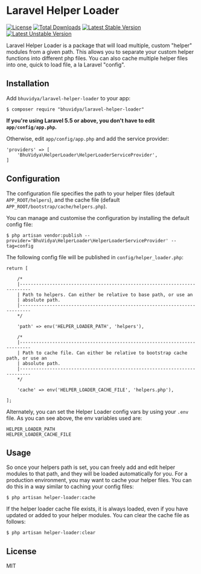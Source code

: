 # Laravel Helper Loader

[![License](https://poser.pugx.org/bhuvidya/laravel-helper-loader/license?format=flat-square)](https://packagist.org/packages/bhuvidya/laravel-helper-loader)
[![Total Downloads](https://poser.pugx.org/bhuvidya/laravel-helper-loader/downloads?format=flat-square)](https://packagist.org/packages/bhuvidya/laravel-helper-loader)
[![Latest Stable Version](https://poser.pugx.org/bhuvidya/laravel-helper-loader/v/stable?format=flat-square)](https://packagist.org/packages/bhuvidya/laravel-helper-loader)
[![Latest Unstable Version](https://poser.pugx.org/bhuvidya/laravel-helper-loader/v/unstable?format=flat-square)](https://packagist.org/packages/bhuvidya/laravel-helper-loader)


Laravel Helper Loader is a package that will load multiple, custom "helper" modules from a given path. 
This allows you to separate your custom helper functions into different php files. You can also
cache multiple helper files into one, quick to load file, a la Laravel "config".

## Installation

Add `bhuvidya/laravel-helper-loader` to your app:

    $ composer require "bhuvidya/laravel-helper-loader"
    

**If you're using Laravel 5.5 or above, you don't have to edit `app/config/app.php`.**

Otherwise, edit `app/config/app.php` and add the service provider:

    'providers' => [
        'BhuVidya\HelperLoader\HelperLoaderServiceProvider',
    ]


## Configuration

The configuration file specifies the path to your helper files (default `APP_ROOT/helpers`), and
the cache file (default `APP_ROOT/bootstrap/cache/helpers.php`).

You can manage and customise the configuration by installing the default config file:

```shell
$ php artisan vendor:publish --provider='BhuVidya\HelperLoader\HelperLoaderServiceProvider' --tag=config
```

The following config file will be published in `config/helper_loader.php`:

```
return [

    /*
    |--------------------------------------------------------------------------
    | Path to helpers. Can either be relative to base path, or use an
    | absolute path.
    |--------------------------------------------------------------------------
    */

    'path' => env('HELPER_LOADER_PATH', 'helpers'),

    /*
    |--------------------------------------------------------------------------
    | Path to cache file. Can either be relative to bootstrap cache path, or use an
    | absolute path.
    |--------------------------------------------------------------------------
    */

    'cache' => env('HELPER_LOADER_CACHE_FILE', 'helpers.php'),

];
```

Alternately, you can set the Helper Loader config vars by using your `.env` file. As you can
see above, the env variables used are:

```
HELPER_LOADER_PATH
HELPER_LOADER_CACHE_FILE
```

## Usage

So once your helpers path is set, you can freely add and edit helper modules to that path, and they
will be loaded automatically for you. For a production environment, you may want to cache your helper
files. You can do this in a way similar to caching your config files:

```
$ php artisan helper-loader:cache
```

If the helper loader cache file exists, it is always loaded, even if you have updated or added to
your helper modules. You can clear the cache file as follows:

```
$ php artisan helper-loader:clear
```


## License

MIT

